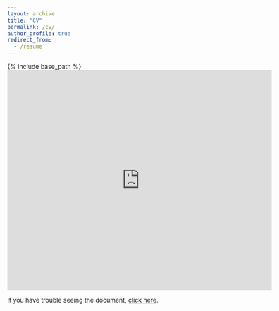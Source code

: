 ```yaml
---
layout: archive
title: "CV"
permalink: /cv/
author_profile: true
redirect_from:
  - /resume
---
```


{% include base_path %}
<embed src="https://benjzhang.github.io/files/zhang_ben_CV_102021.pdf" type="application/pdf" width="600px" height="500px" /> 


If you have trouble seeing the document, [click here](https://benjzhang.github.io/files/zhang_ben_CV_102021.pdf).
